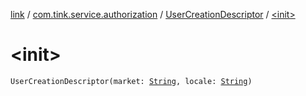 [link](../../index.md) / [com.tink.service.authorization](../index.md) / [UserCreationDescriptor](index.md) / [&lt;init&gt;](./-init-.md)

# &lt;init&gt;

`UserCreationDescriptor(market: `[`String`](https://kotlinlang.org/api/latest/jvm/stdlib/kotlin/-string/index.html)`, locale: `[`String`](https://kotlinlang.org/api/latest/jvm/stdlib/kotlin/-string/index.html)`)`
